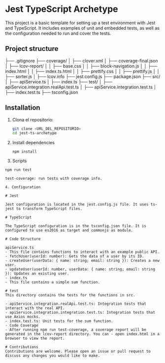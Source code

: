 # Jest TypeScript Archetype

This project is a basic template for setting up a test environment with Jest and TypeScript. It includes examples of unit and embedded tests, as well as the configuration needed to run and cover the tests.

## Project structure

├── .gitignore
├── coverage/
│ ├── clover.xml
│ ├── coverage-final.json
│ ├── lcov-report/
│ │ ├── base.css
│ │ ├── block-navigation.js
│ │ ├── index.html
│ │ ├── index.ts.html
│ │ ├── prettify.css
│ │ ├── prettify.js
│ │ ├── sorter.js
│ ├── lcov.info
├── jest.config.js
├── package.json
├── src/
│ ├── apiService.ts
│ ├── index.ts
├── test/
│ ├── apiService.integration.realApi.test.ts
│ ├── apiService.integration.test.ts
│ ├── index.test.ts
├── tsconfig.json

## Installation

1. Clona el repositorio:

   ```sh
   git clone <URL_DEL_REPOSITORIO>
   cd jest-ts-archetype

   ```

2. Install dependencies

   ```
   npm install

   ```

3. Scripts

```
npm run test

test-coverage: run tests with coverage info.

4. Configuration

# Jest

Jest configuration is located in the jest.config.js file. It uses ts-jest to transform TypeScript files.

# TypeScript

The TypeScript configuration is in the tsconfig.json file. It is configured to use es2016 as target and commonjs as module.

# Code Structure

apiService.ts
- This file contains functions to interact with an example public API.
- fetchUser(userId: number): Gets the data of a user by its ID.
- createUser(userData: { name: string; email: string }): Creates a new user.
- updateUser(userId: number, userData: { name: string; email: string }): Updates an existing user.
- index.ts
- This file contains a simple sum function.

# test
This directory contains the tests for the functions in src.

- apiService.integration.realApi.test.ts: Integration tests that interact with the real API.
- apiService.integration.integration.test.ts: Integration tests that use Axios mocks.
- index.test.ts: Unit tests for the sum function.
- Code Coverage
- After running npm run test-coverage, a coverage report will be generated in the lcov-report directory. You can - open index.html in a browser to view the report.

# Contributions
Contributions are welcome. Please open an issue or pull request to discuss any changes you would like to make.
```
